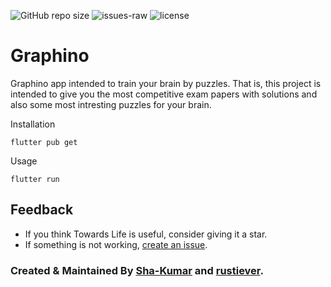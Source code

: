 ![GitHub repo size](https://img.shields.io/github/repo-size/Sha-Kumar/Graphino)
![issues-raw](https://img.shields.io/github/issues-raw/Sha-Kumar/Graphino)
![license](https://img.shields.io/github/license/Sha-Kumar/Graphino)


# Graphino

Graphino app intended to train your brain by puzzles. That is, this project is intended to give you the most competitive exam papers with solutions and also some most intresting puzzles for your brain. 

Installation

```
flutter pub get
```
Usage 

```
flutter run
```

## Feedback

- If you think Towards Life is useful, consider giving it a star.
- If something is not working, [create an
  issue](https://github.com/Sha-Kumar/Graphino/issues/new).

### Created & Maintained By [Sha-Kumar](https://github.com/Sha-Kumar) and [rustiever](https://github.com/rustiever).
